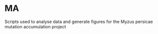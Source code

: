 # MA
Scripts used to analyse data and generate figures for the Myzus persicae mutation accumulation project
